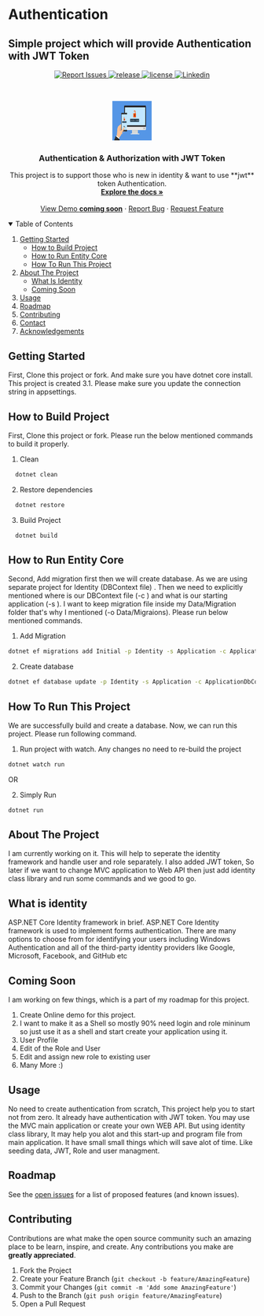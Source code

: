 # Authentication
## Simple project which will provide Authentication with JWT Token
<p align="center">
   <a href="https://github.com/reyan-ahmed/Authentication/issues">
   <img alt="Report Issues" src="https://img.shields.io/bitbucket/issues/reyan-ahmed/Authentication?style=flat-square">
   <a href="https://github.com/reyan-ahmed/Authentication/releases">
   <img alt="release" src="https://img.shields.io/github/v/release/reyan-ahmed/Authentication?style=flat-square">
   <a href="https://github.com/reyan-ahmed/Authentication/blob/main/LICENSE">
   <img alt="license" src="https://img.shields.io/github/license/reyan-ahmed/Authentication?style=flat-square">
  <a href="#">
   <img alt="Linkedin" src="https://img.shields.io/github/repo-size/reyan-ahmed/Authentication?style=flat-square">
   
   
</p>


<br />

<p align="center">
  <a href="https://github.com/othneildrew/Best-README-Template">
    <img src="Application/wwwroot/images/si-advanced-authentication-feature.jpg" alt="Logo" width="80" height="80">
  </a>

  <h3 align="center">Authentication & Authorization with JWT Token</h3>

  <p align="center">
    This project is to support those who is new in identity & want to use **jwt** token Authentication.
    <br />
    <a href="https://github.com/reyanahmedhashmi/Authentication/blob/main/README.md"><strong>Explore the docs »</strong></a>
    <br />
    <br />
    <a href="#">View Demo <b> coming soon</b></a>
    ·
    <a href="https://github.com/reyanahmedhashmi/Authentication/issues">Report Bug</a>
    ·
    <a href="https://github.com/reyanahmedhashmi/Authentication/issues">Request Feature</a>
  </p>
</p>

<details open="open">
  <summary>Table of Contents</summary>
  <ol>
    <li>
     <a href="#getting-started">Getting Started</a>
      <ul>
        <li><a href="#How-To-Build-Project">How to Build Project</a></li>
        <li><a href="#How-To-Run-Entity-Core">How to Run Entity Core</a></li>
        <li><a href="#How-To-Run-This-Project">How To Run This Project</a></li>
      </ul>
    </li>
    <li>
      <a href="#about-the-project">About The Project</a>
      <ul>
         <li><a href="#What-Is-Identity">What Is Identity</a></li>
        <li><a href="#Coming-Soon">Coming Soon</a></li>
      </ul>
    </li>
    <li><a href="#usage">Usage</a></li>
    <li><a href="#roadmap">Roadmap</a></li>
    <li><a href="#contributing">Contributing</a></li>
    <li><a href="#contact">Contact</a></li>
    <li><a href="#acknowledgements">Acknowledgements</a></li>
  </ol>
</details>
  
## Getting Started
First, Clone this project or fork. And make sure you have dotnet core install. This project is created 3.1.  Please make sure you update the connection string in appsettings. 


## How to Build Project
First, Clone this project or fork. Please run the below mentioned commands to build it properly.

1. Clean
```sh
  dotnet clean
  ```

2. Restore dependencies
```sh
  dotnet restore
  ```

3. Build Project  
```sh
  dotnet build
  ```


## How to Run Entity Core
Second,  Add migration first then we will create database. As we are using separate project for Identity (DBContext file) . Then we need to explicitly mentioned where is our DBContext file (-c ) and what is our starting application (-s ). I want to keep migration file inside my Data/Migration folder that's why I mentioned (-o Data/Migraions). Please run below mentioned commands.

1. Add Migration
```sh
dotnet ef migrations add Initial -p Identity -s Application -c ApplicationDbContext -o Data/Migraions
```

2. Create database
```sh
dotnet ef database update -p Identity -s Application -c ApplicationDbContext 
```


## How To Run This Project
We are successfully build and create a database. Now, we can run this project. Please run following command.

1. Run project with watch. Any changes no need to re-build the project

```sh
dotnet watch run 
```
OR

2. Simply Run 

```sh
dotnet run
```


## About The Project
I am currently working on it. This will help to seperate the identity framework and handle user and role separately. I also added JWT token, So later if we want to change MVC application to Web API then just add identity class library and run some commands and we good to go.

## What is identity
ASP.NET Core Identity framework in brief. ASP.NET Core Identity framework is used to implement forms authentication. There are many options to choose from for identifying your users including Windows Authentication and all of the third-party identity providers like Google, Microsoft, Facebook, and GitHub etc

## Coming Soon 
I am working on few things, which is a part of my roadmap for this project.
1. Create Online demo for this project.
2. I want to make it as a Shell so mostly 90% need login and role mininum so just use it as a shell and start create your application using it.
3. User Profile
4. Edit of the Role and User
5. Edit and assign new role to existing user
6. Many More :)
 

## Usage
No need to create authentication from scratch, This project help you to start not from zero. It already have authentication with JWT token. You may use the MVC main application or create your own WEB API. But using identity class library, It may help you alot and this start-up and program file from main application. It have small small things which will save alot of time. Like seeding data, JWT, Role and user managment.


<!-- ROADMAP -->
## Roadmap

See the [open issues](https://github.com/reyanahmedhashmi/Authentication/issues) for a list of proposed features (and known issues).



<!-- CONTRIBUTING -->
## Contributing

Contributions are what make the open source community such an amazing place to be learn, inspire, and create. Any contributions you make are **greatly appreciated**.

1. Fork the Project
2. Create your Feature Branch (`git checkout -b feature/AmazingFeature`)
3. Commit your Changes (`git commit -m 'Add some AmazingFeature'`)
4. Push to the Branch (`git push origin feature/AmazingFeature`)
5. Open a Pull Request




